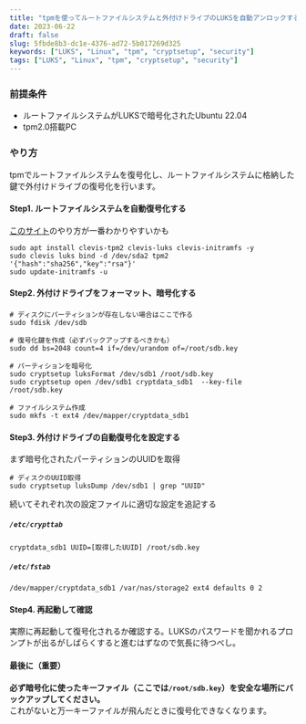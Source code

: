 ```yaml
---
title: "tpmを使ってルートファイルシステムと外付けドライブのLUKSを自動アンロックする"
date: 2023-06-22
draft: false
slug: 5fbde8b3-dc1e-4376-ad72-5b017269d325
keywords: ["LUKS", "Linux", "tpm", "cryptsetup", "security"]
tags: ["LUKS", "Linux", "tpm", "cryptsetup", "security"]
---
```


### 前提条件
 - ルートファイルシステムがLUKSで暗号化されたUbuntu 22.04
 - tpm2.0搭載PC

### やり方
tpmでルートファイルシステムを復号化し、ルートファイルシステムに格納した鍵で外付けドライブの復号化を行います。


#### Step1. ルートファイルシステムを自動復号化する
[このサイト](https://zenn.dev/walkmana_25/articles/ubuntu2204-tpm2)のやり方が一番わかりやすいかも

```
sudo apt install clevis-tpm2 clevis-luks clevis-initramfs -y
sudo clevis luks bind -d /dev/sda2 tpm2 '{"hash":"sha256","key":"rsa"}'
sudo update-initramfs -u
```

#### Step2. 外付けドライブをフォーマット、暗号化する

```
# ディスクにパーティションが存在しない場合はここで作る
sudo fdisk /dev/sdb

# 復号化鍵を作成（必ずバックアップするべきかも）
sudo dd bs=2048 count=4 if=/dev/urandom of=/root/sdb.key

# パーティションを暗号化
sudo cryptsetup luksFormat /dev/sdb1 /root/sdb.key
sudo cryptsetup open /dev/sdb1 cryptdata_sdb1  --key-file /root/sdb.key

# ファイルシステム作成
sudo mkfs -t ext4 /dev/mapper/cryptdata_sdb1
```

#### Step3. 外付けドライブの自動復号化を設定する

まず暗号化されたパーティションのUUIDを取得

```
# ディスクのUUID取得
sudo cryptsetup luksDump /dev/sdb1 | grep "UUID"
```

続いてそれぞれ次の設定ファイルに適切な設定を追記する

##### `/etc/crypttab`
```
cryptdata_sdb1 UUID=[取得したUUID] /root/sdb.key
```

##### `/etc/fstab`
```
/dev/mapper/cryptdata_sdb1 /var/nas/storage2 ext4 defaults 0 2
```

#### Step4. 再起動して確認
実際に再起動して復号化されるか確認する。LUKSのパスワードを聞かれるプロンプトが出るがしばらくすると進むはずなので気長に待つべし。

#### 最後に（重要）
**必ず暗号化に使ったキーファイル（ここでは`/root/sdb.key`）を安全な場所にバックアップしてください。**  
これがないと万一キーファイルが飛んだときに復号化できなくなります。
